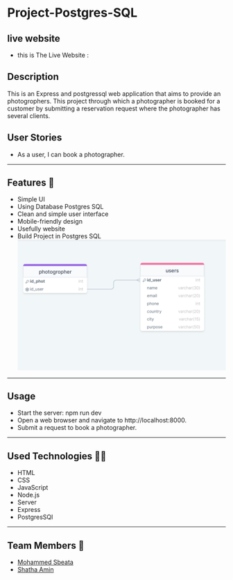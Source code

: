 # Project-Postgres-SQL

## live website
* this is The Live Website :  
## Description 
This is an Express and postgressql web application that aims to provide an photogrophers. This project through which a photographer is booked for a customer by submitting a reservation request where the photographer has several clients.


## User Stories 

* As a user, I can book a photographer.


----

## Features 🌟

* Simple UI
* Using Database Postgres SQL
* Clean and simple user interface
* Mobile-friendly design
* Usefully website
* Build Project in Postgres SQL
![](./public/images/Capture.PNG)
---
## Usage
* Start the server:   npm run dev
* Open a web browser and navigate to http://localhost:8000.
* Submit a request to book a photographer.

----

## Used Technologies 👨‍💻

* HTML
* CSS
* JavaScript
* Node.js
* Server
* Express
* PostgresSQl

---
## Team Members 🙋

* [Mohammed Sbeata](https://github.com/Mohammed-Sbeata)
* [Shatha Amin](https://github.com/Shatha-Amin)
